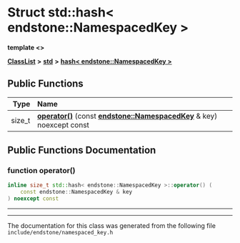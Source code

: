 

# Struct std::hash&lt; endstone::NamespacedKey &gt;

**template &lt;&gt;**



[**ClassList**](annotated.md) **>** [**std**](namespacestd.md) **>** [**hash&lt; endstone::NamespacedKey &gt;**](structstd_1_1hash_3_01endstone_1_1NamespacedKey_01_4.md)










































## Public Functions

| Type | Name |
| ---: | :--- |
|  size\_t | [**operator()**](#function-operator) (const [**endstone::NamespacedKey**](classendstone_1_1NamespacedKey.md) & key) noexcept const<br> |




























## Public Functions Documentation




### function operator() 

```C++
inline size_t std::hash< endstone::NamespacedKey >::operator() (
    const endstone::NamespacedKey & key
) noexcept const
```




<hr>

------------------------------
The documentation for this class was generated from the following file `include/endstone/namespaced_key.h`

